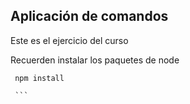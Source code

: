 ## Aplicación de comandos

Este es el ejercicio del curso

Recuerden instalar los paquetes de node

````
 npm install

 ```